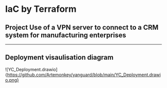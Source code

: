 # IaC by Terraform 
## Project Use of a VPN server to connect to a CRM system for manufacturing enterprises
---
## Deployment visaulisation diagram
![YC_Deployment.drawio]{https://github.com/Artemonkey/yanguard/blob/main/YC_Deployment.drawio.png}
